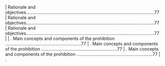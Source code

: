 | Rationale and objectives.......................................................................................................77                                                                                                                                                                                                       | Rationale and objectives.......................................................................................................77                                                                                                                                                                                                       | Rationale and objectives.......................................................................................................77                                                                                                                                                                                                       |
| . Main concepts and components of the prohibition .............................................................77                                                                                                                                                                                                                    | . Main concepts and components of the prohibition .............................................................77                                                                                                                                                                                                                    | . Main concepts and components of the prohibition .............................................................77                                                                                                                                                                                                                    | . 